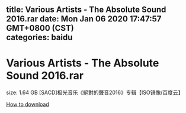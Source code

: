 
title: Various Artists - The Absolute Sound 2016.rar
date: Mon Jan 06 2020 17:47:57 GMT+0800 (CST)    
categories: baidu
---

# Various Artists - The Absolute Sound 2016.rar
size: 1.64 GB
 [SACD]极光音乐《絕對的聲音2016》专辑【ISO镜像/百度云】
 

[How to download](https://bpcam.bemobtrk.com/go/2ceec3aa-1ca2-46d6-b9ff-aaa5c184517c?jno=3401)